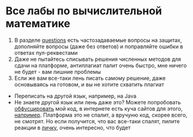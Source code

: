 # Все лабы по вычислительной математике

1) В разделе [questions](/questions) есть частозадаваемые вопросы на защитах, дополняйте вопросы (даже без ответов) и поправляйте ошибки в ответах пул-реквестами 
2) Даже не пытайтесь списывать решения численных методов для сдачи на платформе, антиплагиат палит очень быстро, мне ничего не будет - вам лишние проблемы
3) Если же вам все-таки лень писать самому решение, даже основываясь на готовом, и вы не хотите схватить плагиат  
  - Переписать на другой язык, например, на Java
  - Не знаете другой язык или лень даже это? Можете попробовать [обфусцировать](https://en.wikipedia.org/wiki/Obfuscation_(software)) мой код, в интернете есть куча сайтов для этого, [например](https://pyob.oxyry.com/). Платформа это не спалит, а вручуню код, скорее всего, не смотрят. Но если получится, что вас все-таки спалят, пилите реакции в [личку](https://t.me/Wieceslaw), очень интересно, что будет
